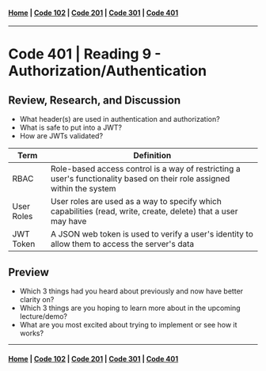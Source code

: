 #### [Home](../README.md) | [Code 102](../102main.md) | [Code 201](../201main.md) | [Code 301](../301main.md) | [Code 401](../401main.md)

---

# Code 401 | Reading 9 - Authorization/Authentication

## Review, Research, and Discussion

-   What header(s) are used in authentication and authorization?
-   What is safe to put into a JWT?
-   How are JWTs validated?

| Term       | Definition                                                                                                              |
| ---------- | ----------------------------------------------------------------------------------------------------------------------- |
| RBAC       | Role-based access control is a way of restricting a user's functionality based on their role assigned within the system |
| User Roles | User roles are used as a way to specify which capabilities (read, write, create, delete) that a user may have           |
| JWT Token  | A JSON web token is used to verify a user's identity to allow them to access the server's data                          |

## Preview

-   Which 3 things had you heard about previously and now have better clarity on?
-   Which 3 things are you hoping to learn more about in the upcoming lecture/demo?
-   What are you most excited about trying to implement or see how it works?

---

#### [Home](../README.md) | [Code 102](../102main.md) | [Code 201](../201main.md) | [Code 301](../301main.md) | [Code 401](../401main.md)
